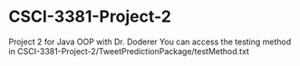 # CSCI-3381-Project-2
Project 2 for Java OOP with Dr. Doderer
You can access the testing method in CSCI-3381-Project-2/TweetPredictionPackage/testMethod.txt
